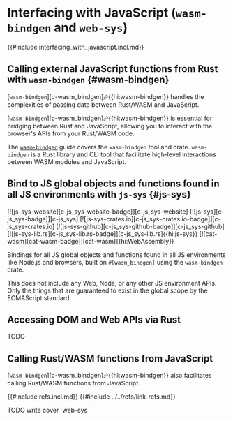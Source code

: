 # Interfacing with JavaScript (`wasm-bindgen` and `web-sys`)

{{#include interfacing_with_javascript.incl.md}}

## Calling external JavaScript functions from Rust with `wasm-bindgen` {#wasm-bindgen}

[`wasm-bindgen`][c-wasm_bindgen]⮳{{hi:wasm-bindgen}} handles the complexities of passing data between Rust/WASM and JavaScript.

[`wasm-bindgen`][c-wasm_bindgen]⮳{{hi:wasm-bindgen}} is essential for bridging between Rust and JavaScript, allowing you to interact with the browser's APIs from your Rust/WASM code.

The [`wasm-bindgen`](https://rustwasm.github.io/docs/wasm-bindgen) guide covers the `wasm-bindgen` tool and crate. `wasm-bindgen` is a Rust library and CLI tool that facilitate high-level interactions between WASM modules and JavaScript.

## Bind to JS global objects and functions found in all JS environments with `js-sys` {#js-sys}

[![js-sys-website][c-js_sys-website-badge]][c-js_sys-website] [![js-sys][c-js_sys-badge]][c-js_sys] [![js-sys-crates.io][c-js_sys-crates.io-badge]][c-js_sys-crates.io] [![js-sys-github][c-js_sys-github-badge]][c-js_sys-github] [![js-sys-lib.rs][c-js_sys-lib.rs-badge]][c-js_sys-lib.rs]{{hi:js-sys}} [![cat-wasm][cat-wasm-badge]][cat-wasm]{{hi:WebAssembly}}

Bindings for all JS global objects and functions found in all JS environments like Node.js and browsers, built on `#[wasm_bindgen]` using the `wasm-bindgen` crate.

This does not include any Web, Node, or any other JS environment APIs. Only the things that are guaranteed to exist in the global scope by the ECMAScript standard.

## Accessing DOM and Web APIs via Rust

TODO

## Calling Rust/WASM functions from JavaScript

[`wasm-bindgen`][c-wasm_bindgen]⮳{{hi:wasm-bindgen}} also facilitates calling Rust/WASM functions from JavaScript.

{{#include refs.incl.md}}
{{#include ../../refs/link-refs.md}}

<div class="hidden">
TODO write
cover `web-sys`

</div>
